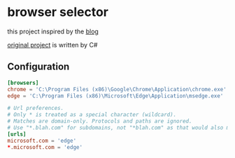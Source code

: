 # browser selector

this project inspired by the [blog](https://blog.dantup.com/2015/09/simple-windows-browser-selector/)

[original project](https://github.com/DanTup/BrowserSelector) is written by C#

## Configuration

```toml
[browsers]
chrome = 'C:\Program Files (x86)\Google\Chrome\Application\chrome.exe'
edge = 'C:\Program Files (x86)\Microsoft\Edge\Application\msedge.exe'

# Url preferences.
# Only * is treated as a special character (wildcard).
# Matches are domain-only. Protocols and paths are ignored.
# Use "*.blah.com" for subdomains, not "*blah.com" as that would also match "abcblah.com".
[urls]
microsoft.com = 'edge'
*.microsoft.com = 'edge'
```
